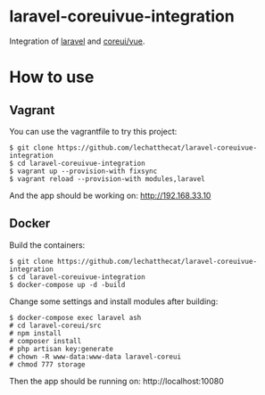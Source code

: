 # laravel-coreuivue-integration
Integration of [laravel](https://github.com/laravel/laravel) and [coreui/vue](https://github.com/coreui/coreui-vue).

# How to use
## Vagrant
You can use the vagrantfile to try this project:
```
$ git clone https://github.com/lechatthecat/laravel-coreuivue-integration
$ cd laravel-coreuivue-integration
$ vagrant up --provision-with fixsync
$ vagrant reload --provision-with modules,laravel
```
And the app should be working on: http://192.168.33.10

## Docker
Build the containers:
```
$ git clone https://github.com/lechatthecat/laravel-coreuivue-integration
$ cd laravel-coreuivue-integration
$ docker-compose up -d -build
```
Change some settings and install modules after building:
```
$ docker-compose exec laravel ash
# cd laravel-coreui/src
# npm install
# composer install
# php artisan key:generate
# chown -R www-data:www-data laravel-coreui
# chmod 777 storage
```
Then the app should be running on: http://localhost:10080
